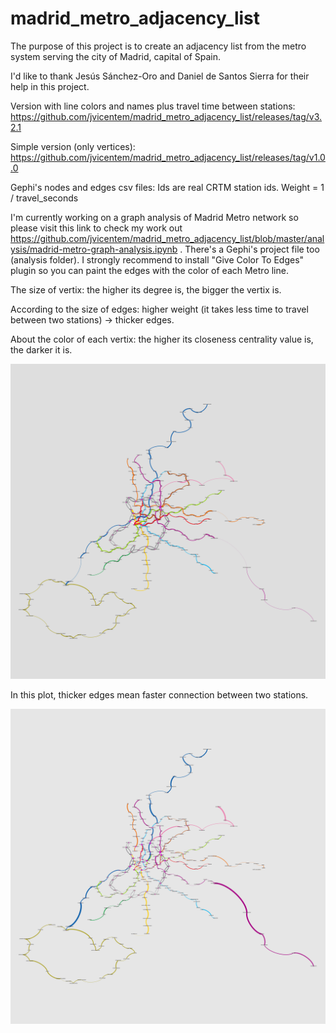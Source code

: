 # madrid_metro_adjacency_list
The purpose of this project is to create an adjacency list from the metro system serving the city of Madrid, capital of Spain. 

I'd like to thank Jesús Sánchez-Oro and Daniel de Santos Sierra for their help in this project.

Version with line colors and names plus travel time between stations: https://github.com/jvicentem/madrid_metro_adjacency_list/releases/tag/v3.2.1

Simple version (only vertices): https://github.com/jvicentem/madrid_metro_adjacency_list/releases/tag/v1.0.0

Gephi's nodes and edges csv files: Ids are real CRTM station ids. Weight = 1 / travel_seconds


I'm currently working on a graph analysis of Madrid Metro network so please visit this link to check my work out https://github.com/jvicentem/madrid_metro_adjacency_list/blob/master/analysis/madrid-metro-graph-analysis.ipynb . 
There's a Gephi's project file too (analysis folder). I strongly recommend to install "Give Color To Edges" plugin so you can paint the edges with the color of each Metro line. 



The size of vertix: the higher its degree is, the bigger the vertix is.

According to the size of edges: higher weight (it takes less time to travel between two stations) -> thicker edges.

About the color of each vertix: the higher its closeness centrality value is, the darker it is.

![Madrid Metro Viz](https://github.com/jvicentem/madrid_metro_adjacency_list/raw/master/analysis/with-coordinates.png)

In this plot, thicker edges mean faster connection between two stations.

![Madrid Metro Viz](https://github.com/jvicentem/madrid_metro_adjacency_list/raw/master/analysis/with-coordinates-speed.png)

